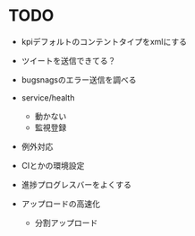 # TODO

- kpiデフォルトのコンテントタイプをxmlにする
- ツイートを送信できてる？
- bugsnagsのエラー送信を調べる
- service/health
  - 動かない
  - 監視登録
- 例外対応

- CIとかの環境設定
- 進捗プログレスバーをよくする
- アップロードの高速化
  - 分割アップロード

